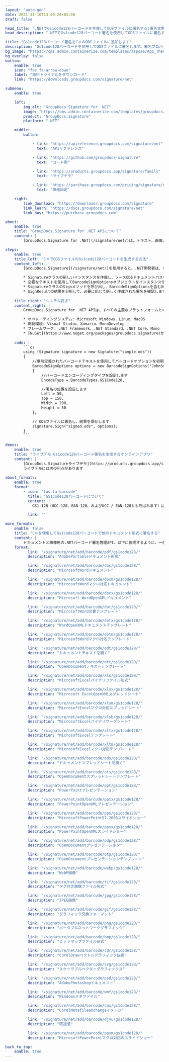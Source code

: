 ```yaml
---
layout: "auto-gen"
date: 2021-11-10T13:40:24+03:00
draft: false

head_title: ".NETでGs1code128バーコードを生成してODSファイルに署名する|署名文書"
head_description: ".NETでGs1code128バーコード署名を使用してODSファイルに署名する-人気のあるビジネスドキュメントや画像ファイル形式にバーコードを追加する."

title: "Gs1code128バーコード署名をC＃のODSファイルに追加します"
description: "Gs1code128バーコードを使用してODSファイルに署名します。署名プロパティを操作し、ニーズに合ったドキュメント内で高度な署名オプションを設定します."
bg_image: "https://cms.admin.containerize.com/templates/aspose/App_Themes/V3/images/bg/header1.png"
bg_overlay: false
button:
    enable: true
    icon: "fas fa-arrow-down"
    label: "無料トライアルをダウンロード"
    link: "https://downloads.groupdocs.com/signature/net"

submenu:
    enable: true

    left:
        img_alt: "GroupDocs.Signature for .NET"
        image: "https://cms.admin.containerize.com/templates/groupdocs/images/product-logos/90x90-noborder/groupdocs-signature-net.png"
        product: "GroupDocs.Signature"
        platform: ".NET"

    middle:
        button:

            - link: "https://apireference.groupdocs.com/signature/net"
              text: "APIリファレンス"

            - link: "https://github.com/groupdocs-signature"
              text: "コード例"

            - link: "https://products.groupdocs.app/signature/family"
              text: "ライブデモ"

            - link: "https://purchase.groupdocs.com/pricing/signature/net"
              text: "価格設定"

    right:
        link_download: "https://downloads.groupdocs.com/signature"
        link_learn: "https://docs.groupdocs.com/signature/net"
        link_buy: "https://purchase.groupdocs.com"

about:
    enable: true
    title: "GroupDocs.Signature for .NET APIについて"
    content: |
        [GroupDocs.Signature for .NET](/signature/net/)は、テキスト、画像、バーコード、スタンプ、フォームフィールド、QRコード、メタデータなどのさまざまな署名タイプを使用してデジタルドキュメントに電子署名するネイティブ.NETAPIです。ユーザーは、PDF、Microsoft Word、Excelワークシート、PowerPointプレゼンテーション、Adobe Photoshop、メタファイル、および画像ファイル形式内のデジタル署名を追加、編集、検証、削除、および検索でき、必要に応じて署名プロパティをカスタマイズするための追加サポートがあります。

steps:
    enable: true
    title_left: "C＃でODSファイルのGs1code128バーコードを生成する方法"
    content_left: |
        [GroupDocs.Signature](/signature/net/)を使用すると、.NET開発者は、いくつかの簡単な手順を実行することで、アプリケーション内のODSファイルにGs1code128バーコードを簡単に追加できます。

        * Signatureクラスの新しいインスタンスを作成し、ソースODSドキュメントパスをコンストラクターパラメーターとして渡します。
        * 必要なテキストを使用してBarcodeSignOptionsオブジェクトをインスタンス化し、EncodeTypeプロパティをGS1Code128に設定します。
        * SignatureクラスのSignメソッドを呼び出し、BarcodeSignOptionsを含む出力ODSファイル名を渡します。
        * SignResultの結果を分析して、必要に応じて新しく作成された署名を確認します。
        
    title_right: "システム要求"
    content_right: |
        GroupDocs.Signature for .NET APIは、すべての主要なプラットフォームとオペレーティングシステムでサポートされています。以下のコードを実行する前に、システムに次の前提条件がインストールされていることを確認してください。

        * オペレーティングシステム: Microsoft Windows、Linux、MacOS
        * 開発環境: Visual Studio、Xamarin、MonoDevelop
        * フレームワーク: .NET Framework、.NET Standard、.NET Core、Mono
        * [NuGet](https://www.nuget.org/packages/groupdocs.signature)からGroupDocs.Signaturefor.NETの最新バージョンをダウンロードします
        
    code: |
        ```cs
        using (Signature signature = new Signature("sample.ods"))
        {
            //事前定義されたバーコードテキストを使用してバーコードオプションを初期化します
            BarcodeSignOptions options = new BarcodeSignOptions("JohnSmith")
            {
                //バーコードエンコーディングタイプを設定します
                EncodeType = BarcodeTypes.GS1Code128,

                //署名の位置を設定します
                Left = 50,
                Top = 150,
                Width = 200,
                Height = 50
            };

            // ODSファイルに署名し、結果を保存します 
            signature.Sign("signed.ods", options);
        }
        ```
        
demos:
    enable: true
    title: "ライブデモ-Gs1code128バーコード署名を生成するオンラインアプリ"
    content: |
        [GroupDocs.Signatureライブデモ](https://products.groupdocs.app/signature/family)サイトにアクセスして、今すぐGs1code128バーコードをODSファイルに追加してください。  
        ライブデモには次の利点があります
        
about_formats:
    enable: true
    format:
        - icon: "fas fa-barcode"
          title: "GS1Code128バーコードについて"
          content: |
            GS1-128（UCC-128、EAN-128、およびUCC / EAN-128とも呼ばれます）は、GS1仕様に準拠するCode128のバリアントです。標準のCode128とは異なり、GS1-128は開始文字の後に機能コード1（FNC1）文字を自動的に挿入するため、アプリケーションIDをシンボルに挿入して、「ベストビフォア」の日付、バッチ番号、数量、重量などのデータをエンコードできます。 。

          link: ""

more_formats:
    enable: false
    title: "C＃を使用してGs1code128バーコードで他のドキュメント形式に署名する"
    content: |
        ドキュメントと画像用の.NETバーコード署名管理API。以下に説明するように、一般的なファイル形式のいくつかにバーコード署名を追加します。
    format: 
          link: "/signature/net/add/barcode/pdf/gs1code128/"
          description: "AdobePortableドキュメント形式"

          link: "/signature/net/add/barcode/doc/gs1code128/"
          description: "MicrosoftWordドキュメント"

          link: "/signature/net/add/barcode/docm/gs1code128/"
          description: "MicrosoftWordマクロ対応ドキュメント"

          link: "/signature/net/add/barcode/docx/gs1code128/"
          description: "Microsoft WordOpenXMLドキュメント"

          link: "/signature/net/add/barcode/dot/gs1code128/"
          description: "MicrosoftWord文書テンプレート"

          link: "/signature/net/add/barcode/dotx/gs1code128/"
          description: "WordOpenXMLドキュメントテンプレート"

          link: "/signature/net/add/barcode/dotm/gs1code128/"
          description: "MicrosoftWordマクロ対応テンプレート"       

          link: "/signature/net/add/barcode/odt/gs1code128/"
          description: "ドキュメントテキストを開く"

          link: "/signature/net/add/barcode/ott/gs1code128/"
          description: "OpenDocumentテキストテンプレート"

          link: "/signature/net/add/barcode/xls/gs1code128/"
          description: "MicrosoftExcelバイナリファイル形式"

          link: "/signature/net/add/barcode/xlsx/gs1code128/"
          description: "Microsoft ExcelOpenXMLスプレッドシート"

          link: "/signature/net/add/barcode/xlsm/gs1code128/"
          description: "MicrosoftExcelマクロ対応スプレッドシート"

          link: "/signature/net/add/barcode/xlsb/gs1code128/"
          description: "MicrosoftExcelバイナリワークシート"

          link: "/signature/net/add/barcode/xltx/gs1code128/"
          description: "MicrosoftExcelテンプレート"

          link: "/signature/net/add/barcode/xltm/gs1code128/"
          description: "MicrosoftExcelマクロ対応テンプレート"

          link: "/signature/net/add/barcode/ods/gs1code128/"
          description: "ドキュメントスプレッドシートを開く"

          link: "/signature/net/add/barcode/ots/gs1code128/"
          description: "OpenDocumentスプレッドシートテンプレート"

          link: "/signature/net/add/barcode/ppt/gs1code128/"
          description: "PowerPointプレゼンテーション"

          link: "/signature/net/add/barcode/pptx/gs1code128/"
          description: "PowerPointOpenXMLプレゼンテーション"

          link: "/signature/net/add/barcode/pps/gs1code128/"
          description: "MicrosoftPowerPoint97-2003スライドショー"

          link: "/signature/net/add/barcode/ppsx/gs1code128/"
          description: "PowerPointOpenXMLスライドショー"                              

          link: "/signature/net/add/barcode/odp/gs1code128/"
          description: "OpenDocumentプレゼンテーション"

          link: "/signature/net/add/barcode/otp/gs1code128/"
          description: "OpenDocumentプレゼンテーションテンプレート"

          link: "/signature/net/add/barcode/webp/gs1code128/"
          description: "WebP画像"

          link: "/signature/net/add/barcode/tif/gs1code128/"
          description: "タグ付き画像ファイル形式"

          link: "/signature/net/add/barcode/jpg/gs1code128/"
          description: "JPEG画像"

          link: "/signature/net/add/barcode/gif/gs1code128/"
          description: "グラフィック交換フォーマット"

          link: "/signature/net/add/barcode/png/gs1code128/"
          description: "ポータブルネットワークグラフィック"

          link: "/signature/net/add/barcode/bmp/gs1code128/"
          description: "ビットマップファイル形式"

          link: "/signature/net/add/barcode/cdr/gs1code128/"
          description: "CorelDrawベクトルグラフィック描画"

          link: "/signature/net/add/barcode/svg/gs1code128/"
          description: "スケーラブルベクターグラフィックス"

          link: "/signature/net/add/barcode/psd/gs1code128/"
          description: "AdobePhotoshopドキュメント"

          link: "/signature/net/add/barcode/wmf/gs1code128/"
          description: "Windowsメタファイル"        

          link: "/signature/net/add/barcode/cmx/gs1code128/"
          description: "CorelMetafileeXchangeイメージ"

          link: "/signature/net/add/barcode/djvu/gs1code128/"
          description: "既視感"

          link: "/signature/net/add/barcode/ppsm/gs1code128/"
          description: "MicrosoftPowerPointマクロ対応のスライドショー"

back_to_top:
    enable: true
---
```

